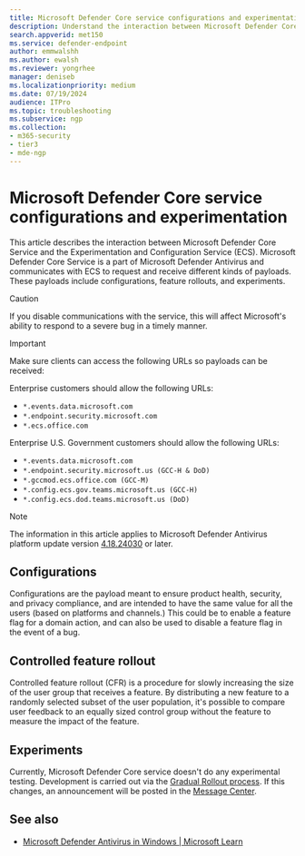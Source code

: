 ```yaml
---
title: Microsoft Defender Core service configurations and experimentation 
description: Understand the interaction between Microsoft Defender Core Service and the Experimentation and Configuration Service (ECS). 
search.appverid: met150
ms.service: defender-endpoint
author: emmwalshh
ms.author: ewalsh
ms.reviewer: yongrhee
manager: deniseb
ms.localizationpriority: medium
ms.date: 07/19/2024
audience: ITPro
ms.topic: troubleshooting
ms.subservice: ngp
ms.collection: 
- m365-security
- tier3
- mde-ngp
---
```


# Microsoft Defender Core service configurations and experimentation 

This article describes the interaction between Microsoft Defender Core Service and the Experimentation and Configuration Service (ECS). Microsoft Defender Core Service is a part of Microsoft Defender Antivirus and communicates with ECS to request and receive different kinds of payloads. These payloads include configurations, feature rollouts, and experiments. 

> [!CAUTION]
> If you disable communications with the service, this will affect Microsoft's ability to respond to a severe bug in a timely manner. 

> [!IMPORTANT]
> Make sure clients can access the following URLs so payloads can be received:
>
> Enterprise customers should allow the following URLs: 
> -  `*.events.data.microsoft.com` 
> -  `*.endpoint.security.microsoft.com`
> -  `*.ecs.office.com`
>
>Enterprise U.S. Government customers should allow the following URLs: 
> - `*.events.data.microsoft.com` 
> - `*.endpoint.security.microsoft.us (GCC-H & DoD)`
> - `*.gccmod.ecs.office.com (GCC-M)` 
>- `*.config.ecs.gov.teams.microsoft.us (GCC-H)`
> - `*.config.ecs.dod.teams.microsoft.us (DoD)`

> [!NOTE]
> The information in this article applies to Microsoft Defender Antivirus platform update version [4.18.24030](microsoft-defender-antivirus-updates.md) or later. 

## Configurations
 
Configurations are the payload meant to ensure product health, security, and privacy compliance, and are intended to have the same value for all the users (based on platforms and channels.) This could be to enable a feature flag for a domain action, and can also be used to disable a feature flag in the event of a bug. 

## Controlled feature rollout

Controlled feature rollout (CFR) is a procedure for slowly increasing the size of the user group that receives a feature. By distributing a new feature to a randomly selected subset of the user population, it's possible to compare user feedback to an equally sized control group without the feature to measure the impact of the feature. 

## Experiments 

Currently, Microsoft Defender Core service doesn't do any experimental testing. Development is carried out via the [Gradual Rollout process](/defender-endpoint/manage-gradual-rollout#microsoft-gradual-rollout-model). If this changes, an announcement will be posted in the [Message Center](/microsoft-365/admin/manage/message-center). 

## See also 

- [Microsoft Defender Antivirus in Windows | Microsoft Learn](microsoft-defender-antivirus-windows.md) 


